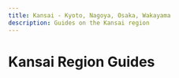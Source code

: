 ```yaml
---
title: Kansai - Kyoto, Nagoya, Osaka, Wakayama
description: Guides on the Kansai region
---
```


# Kansai Region Guides
